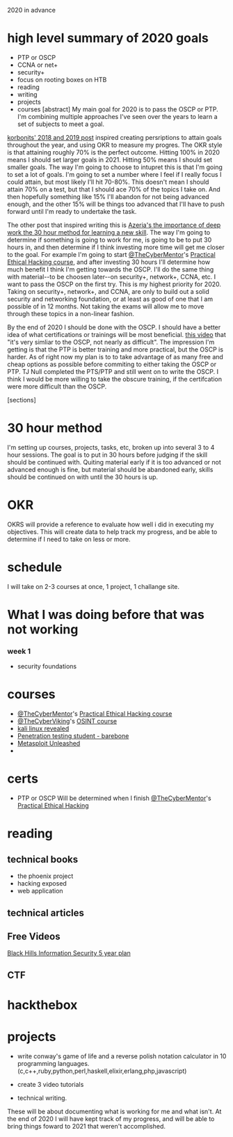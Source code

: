 2020 in advance


# high level summary of 2020 goals
* PTP or OSCP
* CCNA or net+ 
* security+
* focus on rooting boxes on HTB
* reading
* writing
* projects
* courses
[abstract]
My main goal for 2020 is to pass the OSCP or PTP. I'm combining multiple
approaches I've seen over the years to learn a set of subjects to meet a goal.

[korbonits' 2018 and 2019 post](http://korbonits.github.io/) inspired creating
persriptions to attain goals throughout the year, and using OKR to measure my
progres. The OKR style is that attaining roughly 70% is the perfect outcome.
Hitting 100% in 2020 means I should set larger goals in 2021. Hitting 50% means
I should set smaller goals. The way I'm going to choose to
intupret this is that I'm going to set a lot of goals. I'm going to set a
number where I feel if I really focus I could attain, but most likely I'll hit
70-80%. This doesn't mean I should attain 70% on a test, but that I should ace
70% of the topics I take on. And then hopefully something like 15% I'll abandon
for not being advanced enough, and the other 15% will be things too
advanced that I'll have to push forward until I'm ready to undertake the task. 

The other post that inspired writing this is
[Azeria's the importance of deep work the 30 hour method for learning a new skill](https://azeria-labs.com/the-importance-of-deep-work-the-30-hour-method-for-learning-a-new-skill/). The way I'm going to determine if something is going to work for me, is going to be to put 30 hours in, and then determine if I think investing more time will get me closer to the goal. For example I'm going to start [@TheCyberMentor](https://twitter.com/thecybermentor)'s [Practical Ethical Hacking course](https://www.udemy.com/course/practical-ethical-hacking), and after investing 30 hours I'll determine how much benefit I think I'm getting towards the OSCP. I'll do the same thing with material--to be choosen later--on security+, network+, CCNA, etc. I want to pass the OSCP on the first try. This is my highest priority for 2020. Taking on security+, network+, and CCNA, are only to build out a solid security and networking foundation, or at least as good of one that I am possible of in 12 months. Not taking the exams will allow me to move through these topics in a non-linear fashion.

By the end of 2020 I should be done with the OSCP. I should have a better idea
of what certifications or trainings will be most beneficial.
[this video](https://youtu.be/sSXhF0C0QlI?t=776) that "it's very simliar to the
OSCP, not nearly as difficult". The impression I'm getting is that the PTP is
better training and more practical, but the OSCP is harder. As of right now my
plan is to to take advantage of as many free and cheap options as possible
before commiting to either taking the OSCP or PTP. TJ Null completed the PTS/PTP
and still went on to write the OSCP. I think I would be more willing to take
the obscure training, if the certifcation were more difficult than the OSCP.

[sections]
# 30 hour method
I'm setting up courses, projects, tasks, etc, broken up into several 3 to 4
hour sessions. The goal is to put in 30 hours before judging if the skill
should be continued with. Quiting material early if it is too advanced or not
advanced enough is fine, but material should be abandoned early, skills should
be continued on with until the 30 hours is up. 

# OKR
OKRS will provide a reference to evaluate how well i did in executing my
objectives. This will create data to help track my progress, and be able to
determine if I need to take on less or more. 

# schedule
I will take on 2-3 courses at once, 1 project, 1 challange site.

# What I was doing before that was not working


### week 1
* security foundations


# courses
* [@TheCyberMentor](https://twitter.com/thecybermentor)'s [Practical Ethical Hacking course](https://www.udemy.com/course/practical-ethical-hacking)
* [@TheCyberViking](https://twitter.com/thecyberviking)'s [OSINT course](https://www.udemy.com/course/intelligence/)
* [kali linux revealed](https://kali.training/lessons/introduction/)
* [Penetration testing student - barebone](https://www.elearnsecurity.com/course/penetration_testing_student/)
* [Metasploit Unleashed](https://www.offensive-security.com/metasploit-unleashed/)
*
# certs
* PTP or OSCP
Will be determined when I finish [@TheCyberMentor](https://twitter.com/thecybermentor)'s [Practical Ethical Hacking](https://www.udemy.com/course/practical-ethical-hacking)
# reading
## technical books
* the phoenix project
* hacking exposed
* web application
## technical articles
## Free Videos
[Black Hills Information Security 5 year plan](https://youtu.be/Uv-AfK7PkxU)

## CTF

# hackthebox

# projects
* write conway's game of life and a reverse polish notation calculator in 10
  programming languages. 
   (c,c++,ruby,python,perl,haskell,elixir,erlang,php,javascript)

* create 3 video tutorials

* technical writing. 

These will be about documenting what is working for me and what isn't. At the
end of 2020 I will have kept track of my progress, and will be able to bring
things foward to 2021 that weren't accomplished.
